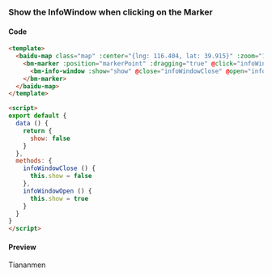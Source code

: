 <template lang="md">

# Marker Overlay

`BmMarker`

## Instance Properties

|name|type|default|description|
|------|-----|-----|----|
|position|Size||The position of the marker.|
|offset|Size||The offset of the marker.|
|icon|Icon||The marker icon.|
|massClear|Boolean|true|Whether remove this overlay or not when `map.clearOverlays` is called.|
|dragging|Boolean|false|Allow to drag on the map.|
|clicking|Boolean|true|Allow to click on the map.|
|raiseOnDrag|Boolean|false|Enable the raising effect when dragging the marker.|
|draggingCursor|String||Set the cursor of marker when dragging it.|
|rotation|Number||Rotation degree.|
|shadow|Icon||Shadow icon.|
|title|String||The title of the marker.|
|animation|String||Animation effects.|
|top|Boolean|false|Set whether the marker is at the top of others.|
|zIndex|Number|0|Set z-index of the marker.|

## Events

|name|parameter|description|
|------|----|----|
|click|event{type, target}|Triggers when clicking on the marker.|
|dblclick|event{type, target, point,pixel}|Triggers when double clicking on the marker.|
|mousedown|event{type, target, point,pixel}|Triggers when press down the mouse on the marker.|
|mouseup|event{type, target, point,pixel}|Triggers when release the mouse on the marker.|
|mouseout|event{type, target, point,pixel}|Triggers when mouse pointer move out of the marker.|
|mouseover|event{type, target, point,pixel}|Triggers when mouse pointer move over the marker.|
|remove|event{type, target}|Triggers when the marker is removed.|
|infowindowclose|event{type, target}|Triggers when the info window is closed on the marker.|
|infowindowopen|event{type, target}|Triggers when the info window is opend on the marker.|
|dragstart|event{type, target}|Triggers when the drag start on the marker.|
|dragging|event{type, target, pixel, point}|Triggers when dragging the marker.|
|dragend|event{type, target, pixel, point}|Triggers when the drag is over.|
|rightclick|event{type, target}|Triggers when right click on the marker.|


## Examples

### Draggable Bouncing Marker with Label

#### Code

```html
<template>
  <baidu-map class="map" :center="{lng: 116.404, lat: 39.915}" :zoom="15">
    <bm-marker :position="{lng: 116.404, lat: 39.915}" :dragging="true" animation="BMAP_ANIMATION_BOUNCE">
      <bm-label content="Tiananmen" :labelStyle="{color: 'red', fontSize : '24px'}" :offset="{width: -35, height: 30}"/>
    </bm-marker>
  </baidu-map>
</template>
```

#### Preview
<doc-preview>
  <baidu-map class="map" :center="{lng: 116.404, lat: 39.915}" :zoom="15">
    <bm-marker :position="markerPoint" :dragging="true" animation="BMAP_ANIMATION_BOUNCE">
      <bm-label content="Tiananmen" :labelStyle="{color: '#f33', fontSize : '12px'}" :offset="{width: -35, height: 30}"/>
    </bm-marker>
  </baidu-map>
</doc-preview>

### Custom icon of the marker

#### Code

```html
<template>
  <baidu-map class="map" :center="{lng: 116.404, lat: 39.915}" :zoom="15">
    <bm-marker :position="markerPoint" :dragging="true" animation="BMAP_ANIMATION_BOUNCE" :icon="{url: 'http://developer.baidu.com/map/jsdemo/img/fox.gif', size: {width: 300, height: 157}}"></bm-marker>
  </baidu-map>
</template>
```

#### Preview
<doc-preview>
  <baidu-map class="map" :center="{lng: 116.404, lat: 39.915}" :zoom="15">
    <bm-marker :position="markerPoint" :icon="markerIcon"></bm-marker>
  </baidu-map>
</doc-preview>
</template>

### Show the InfoWindow when clicking on the Marker

#### Code

```html
<template>
  <baidu-map class="map" :center="{lng: 116.404, lat: 39.915}" :zoom="15">
    <bm-marker :position="markerPoint" :dragging="true" @click="infoWindowOpen">
      <bm-info-window :show="show" @close="infoWindowClose" @open="infoWindowOpen">Tiananmen</bm-info-window>
    </bm-marker>
  </baidu-map>
</template>

<script>
export default {
  data () {
    return {
      show: false
    }
  },
  methods: {
    infoWindowClose () {
      this.show = false
    },
    infoWindowOpen () {
      this.show = true
    }
  }
}
</script>
```

#### Preview
<doc-preview>
  <baidu-map class="map" :center="{lng: 116.404, lat: 39.915}" :zoom="15">
    <bm-marker :position="{lng: 116.404, lat: 39.915}" :dragging="true" @click="infoWindowOpen">
      <bm-info-window :show="infoWindow.show" @close="infoWindowClose" @open="infoWindowOpen">Tiananmen</bm-info-window>
    </bm-marker>
  </baidu-map>
</doc-preview>


<script>
export default {
  data () {
    return {
      infoWindow: {
        show: true
      },
      markerIcon: {
        url: 'http://developer.baidu.com/map/jsdemo/img/fox.gif',
        size: {width: 300, height: 157}
      },
      markerLabel: {
        content: 'Marker Label',
        opts: {
          offset: {
            width: 20,
            height: -10
          }
        }
      },
      markerPoint: {
        lng: 116.404,
        lat: 39.915
      }
    }
  },
  methods: {
    infoWindowClose () {
      this.infoWindow.show = false
    },
    infoWindowOpen () {
      this.infoWindow.show = true
    }
  }
}
</script>